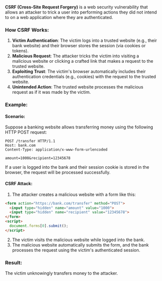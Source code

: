 **CSRF (Cross-Site Request Forgery)** is a web security vulnerability that allows an attacker to trick a user into performing actions they did not intend to on a web application where they are authenticated.

### How CSRF Works:
1. **Victim Authentication**: The victim logs into a trusted website (e.g., their bank website) and their browser stores the session (via cookies or tokens).
2. **Malicious Request**: The attacker tricks the victim into visiting a malicious website or clicking a crafted link that makes a request to the trusted website.
3. **Exploiting Trust**: The victim's browser automatically includes their authentication credentials (e.g., cookies) with the request to the trusted website.
4. **Unintended Action**: The trusted website processes the malicious request as if it was made by the victim.

### Example:
#### Scenario:
Suppose a banking website allows transferring money using the following HTTP POST request:

```
POST /transfer HTTP/1.1
Host: bank.com
Content-Type: application/x-www-form-urlencoded

amount=1000&recipient=12345678
```

If a user is logged into the bank and their session cookie is stored in the browser, the request will be processed successfully.

#### CSRF Attack:
1. The attacker creates a malicious website with a form like this:
```html
<form action="https://bank.com/transfer" method="POST">
  <input type="hidden" name="amount" value="1000">
  <input type="hidden" name="recipient" value="12345678">
</form>
<script>
  document.forms[0].submit();
</script>
```

2. The victim visits the malicious website while logged into the bank.
3. The malicious website automatically submits the form, and the bank processes the request using the victim's authenticated session.

### Result:
The victim unknowingly transfers money to the attacker.
